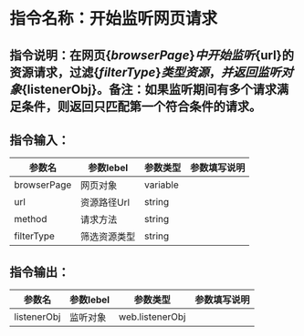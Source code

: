 # 指令名称：开始监听网页请求
## 指令说明：在网页$\{browserPage\}中开始监听$\{url\}的资源请求，过滤$\{filterType\}类型资源，并返回监听对象$\{listenerObj\}。备注：如果监听期间有多个请求满足条件，则返回只匹配第一个符合条件的请求。
## 指令输入：

 | 参数名 | 参数lebel | 参数类型 | 参数填写说明 | 
 | ------------- | ------------- | ------------- | ------------- |
 | browserPage | 网页对象 | variable |  |
 | url | 资源路径Url | string |  |
 | method | 请求方法 | string |  |
 | filterType | 筛选资源类型 | string |  |


## 指令输出：

 | 参数名 | 参数lebel | 参数类型 | 参数填写说明 | 
 | ------------- | ------------- | ------------- | ------------- |
 | listenerObj | 监听对象 | web.listenerObj |  |

	